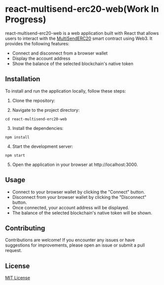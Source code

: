 # react-multisend-erc20-web(Work In Progress)

react-multisend-erc20-web is a web application built with React that allows users to interact with the [MultiSendERC20](https://github.com/easonliao1994/MultiSendERC20) smart contract using Web3. It provides the following features:

- Connect and disconnect from a browser wallet
- Display the account address
- Show the balance of the selected blockchain's native token

## Installation

To install and run the application locally, follow these steps:

1. Clone the repository:

2. Navigate to the project directory:
```
cd react-multisend-erc20-web
```

3. Install the dependencies:
```
npm install
```

4. Start the development server:
```
npm start
```

5. Open the application in your browser at http://localhost:3000.


## Usage

- Connect to your browser wallet by clicking the "Connect" button.
- Disconnect from your browser wallet by clicking the "Disconnect" button.
- Once connected, your account address will be displayed.
- The balance of the selected blockchain's native token will be shown.

## Contributing

Contributions are welcome! If you encounter any issues or have suggestions for improvements, please open an issue or submit a pull request.

## License

[MIT License](LICENSE)